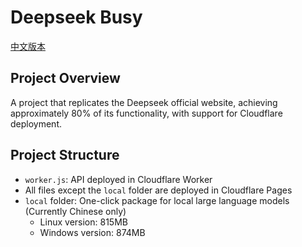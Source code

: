 # Deepseek Busy

[中文版本](https://github.com/youyi0218/deepseek-busy/readme.md)

## Project Overview

A project that replicates the Deepseek official website, achieving approximately 80% of its functionality, with support for Cloudflare deployment.

## Project Structure

- `worker.js`: API deployed in Cloudflare Worker
- All files except the `local` folder are deployed in Cloudflare Pages
- `local` folder: One-click package for local large language models (Currently Chinese only)
  - Linux version: 815MB
  - Windows version: 874MB
